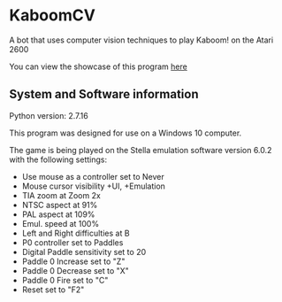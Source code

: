 # KaboomCV
A bot that uses computer vision techniques to play Kaboom! on the Atari 2600

You can view the showcase of this program [here](https://youtu.be/1uxlU903Zi8)

## System and Software information
Python version: 2.7.16

This program was designed for use on a Windows 10 computer.

The game is being played on the Stella emulation software version 6.0.2 with the following settings:
- Use mouse as a controller set to Never
- Mouse cursor visibility +UI, +Emulation
- TIA zoom at Zoom 2x
- NTSC aspect at 91%
- PAL aspect at 109%
- Emul. speed at 100%
- Left and Right difficulties at B
- P0 controller set to Paddles
- Digital Paddle sensitivity set to 20
- Paddle 0 Increase set to "Z"
- Paddle 0 Decrease set to "X"
- Paddle 0 Fire set to "C"
- Reset set to "F2"
